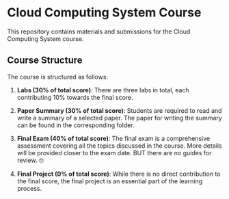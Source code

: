 # Cloud Computing System Course

This repository contains materials and submissions for the Cloud Computing System course. 

## Course Structure

The course is structured as follows:

1. **Labs (30% of total score)**: There are three labs in total, each contributing 10% towards the final score.

2. **Paper Summary (30% of total score)**: Students are required to read and write a summary of a selected paper. The paper for writing the summary can be found in the corresponding folder.

3. **Final Exam (40% of total score)**: The final exam is a comprehensive assessment covering all the topics discussed in the course. More details will be provided closer to the exam date. BUT there are no guides for review. 🙄

4. **Final Project (0% of total score)**: While there is no direct contribution to the final score, the final project is an essential part of the learning process.